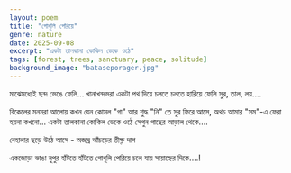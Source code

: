 ```yaml
---
layout: poem
title: "গোধূলি পেরিয়ে"
genre: nature
date: 2025-09-08
excerpt: "একটা তালকানা কোকিল ডেকে ওঠে"
tags: [forest, trees, sanctuary, peace, solitude]
background_image: "bataseporager.jpg"
---
```


মাঝেমধ্যেই ছন্দ ভেঙে ফেলি...
খানাখন্দভরা একটা পথ দিয়ে চলতে চলতে
হারিয়ে ফেলি সুর, তাল, লয়.... 

বিকেলের মনমরা আলোয় কখন যেন
কোমল "গা" আর শুদ্ধ "নি" তে সুর ফিরে আসে,
অথচ আমার "সম"-এ ফেরা হয়না কখনো...
একটা তালকানা কোকিল ডেকে ওঠে
সেগুন গাছের আড়াল থেকে....

বেহালার ছড়ে উঠে আসে - অজস্র আঁচড়ের তীক্ষ্ণ দাগ 

একজোড়া ভাঙা নুপুর হাঁটতে হাঁটতে 
গোধূলি পেরিয়ে চলে যায় সায়াহ্নের দিকে....!
